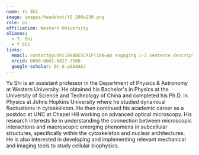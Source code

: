 ```yaml
---
name: Yu Shi
image: images/headshot/YS_200x230.png
role: pi
affiliation: Western University
aliases:
  - Y. Shi
  - Y Shi
links:
  email: contact@yushi1898DESCRIPTION=An engaging 1-3 sentence description of your lab..com
  orcid: 0000-0002-8827-7500
  google-scholar: Bt-A-p8AAAAJ
---
```


Yu Shi is an assistant professor in the Department of Physics & Astronomy at Western University. He obtained his Bachelor's in Physics at the University of Science and Technology of China and completed his Ph.D. in Physics at Johns Hopkins University where he studied dynamical fluctuations in cytoskeleton. He then continued his academic career as a postdoc at UNC at Chapel Hill working on advanced optical microscopy. His research interests lie in understanding the connection between microscopic interactions and macroscopic emerging phenomena in subcellular structures, specifically within the cytoskeleton and nuclear architectures. He is also interested in developing and implementing relevant mechanical and imaging tools to study cellular biophysics.
